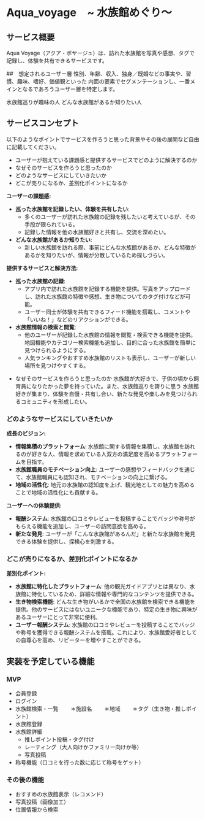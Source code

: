 # Aqua_voyage　~ 水族館めぐり〜

## サービス概要
Aqua Voyage（アクア・ボヤージュ）は、訪れた水族館を写真や感想、タグで記録し、体験を共有できるサービスです。

##　想定されるユーザー層
性別、年齢、収入、独身／既婚などの事実や、習慣、趣味、嗜好、価値観といった
内面の要素でセグメンテーションし、一番メインとなるであろうユーザー層を特定します。

水族館巡りが趣味の人
どんな水族館があるか知りたい人

## サービスコンセプト
以下のようなポイントでサービスを作ろうと思った背景やその後の展開など自由に記載してください。
* ユーザーが抱えている課題感と提供するサービスでどのように解決するのか
* なぜそのサービスを作ろうと思ったのか
* どのようなサービスにしていきたいか
* どこが売りになるか、差別化ポイントになるか

**ユーザーの課題感:**

- **巡った水族館を記録したい、体験を共有したい**:
    - 多くのユーザーが訪れた水族館の記録を残したいと考えているが、その手段が限られている。
    - 記録した情報を他の水族館好きと共有し、交流を深めたい。
- **どんな水族館があるか知りたい**:
    - 新しい水族館を訪れる際、事前にどんな水族館があるか、どんな特徴があるかを知りたいが、情報が分散しているため探しづらい。

**提供するサービスと解決方法:**

- **巡った水族館の記録**:
    - アプリ内で訪れた水族館を記録する機能を提供。写真をアップロードし、訪れた水族館の特徴や感想、生き物についてのタグ付けなどが可能。
    - ユーザー同士が体験を共有できるフィード機能を搭載し、コメントや「いいね！」などのリアクションができる。
- **水族館情報の検索と閲覧**:
    - 他のユーザーが記録した水族館の情報を閲覧・検索できる機能を提供。地図機能やカテゴリー検索機能も追加し、目的に合った水族館を簡単に見つけられるようにする。
    - 人気ランキングやおすすめ水族館のリストも表示し、ユーザーが新しい場所を見つけやすくする。

* なぜそのサービスを作ろうと思ったのか
水族館が大好きで、子供の頃から飼育員になりたかった夢を持っていた。また、水族館巡りを誇りに思う
水族館好きが集まり、体験を自慢・共有し合い、新たな発見や楽しみを見つけられるコミュニティを形成したい。


### どのようなサービスにしていきたいか

**成長のビジョン:**

- **情報集積のプラットフォーム**: 水族館に関する情報を集積し、水族館を訪れるのが好きな人、情報を求めている人双方の満足度を高めるプラットフォームを目指す。
- **水族館職員のモチベーション向上**: ユーザーの感想やフィードバックを通じて、水族館職員にも認知され、モチベーションの向上に繋げる。
- **地域の活性化**: 地元の水族館の認知度を上げ、観光地としての魅力を高めることで地域の活性化にも貢献する。

**ユーザーへの体験提供:**

- **報酬システム**: 水族館の口コミやレビューを投稿することでバッジや称号がもらえる機能を追加し、ユーザーの訪問意欲を高める。
- **新たな発見**: ユーザーが「こんな水族館があるんだ」と新たな水族館を発見できる体験を提供し、探検心を刺激する。

### どこが売りになるか、差別化ポイントになるか

**差別化ポイント:**

- **水族館に特化したプラットフォーム**: 他の観光ガイドアプリとは異なり、水族館に特化しているため、詳細な情報や専門的なコンテンツを提供できる。
- **生き物検索機能**: どんな生き物がいるかで全国の水族館を検索できる機能を提供。他のサービスにはないユニークな機能であり、特定の生き物に興味があるユーザーにとって非常に便利。
- **ユーザー報酬システム**: 水族館の口コミやレビューを投稿することでバッジや称号を獲得できる報酬システムを搭載。これにより、水族館愛好者としての自尊心を高め、リピーターを増やすことができる。


## 実装を予定している機能
### MVP
* 会員登録
* ログイン
* 水族館検索・一覧
　　＊施設名
　　＊地域
　　＊タグ（生き物・推しポイント）
* 水族館登録
* 水族館詳細
  * 推しポイント投稿・タグ付け
  * レーティング（大人向けかファミリー向けか等）
  * 写真投稿
* 称号機能（口コミを行った数に応じて称号をゲット）

### その後の機能
* おすすめの水族館表示（レコメンド）
* 写真投稿（画像加工）
* 位置情報から検索
